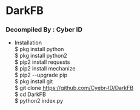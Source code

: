# DarkFB
### Decompiled By : Cyber ID <br>

* Installation <br>
$ pkg install python <br>
$ pkg install python2 <br>
$ pip2 install requests <br>
$ pip2 install mechanize <br>
$ pip2 --upgrade pip <br>
$ pkg install git <br>
$ git clone https://github.com/Cyebr-ID/DarkFB <br>
$ cd DarkFB <br>
$ python2 index.py <br>
